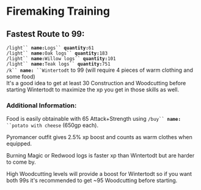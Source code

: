 # Firemaking Training

## Fastest Route to 99:

`/light`` `**`name:`**`Logs`` `**`quantity:`**`61`\
`/light`` `**`name:`**`Oak logs`` `**`quantity:`**`183`\
`/light`` `**`name:`**`Willow logs`` `**`quantity:`**`101`\
`/light`` `**`name:`**`Teak logs`` `**`quantity:`**`751`\
`/k`` `**`name:`**` ``Wintertodt` to 99 (will require 4 pieces of warm clothing and some food)\
It's a good idea to get at least 30 Construction and Woodcutting before starting Wintertodt to maximize the xp you get in those skills as well.

### Additional Information:

Food is easily obtainable with 65 Attack+Strength using `/buy`` `**`name:`**` ``potato with cheese` (650gp each).

Pyromancer outfit gives 2.5% xp boost and counts as warm clothes when equipped.

Burning Magic or Redwood logs is faster xp than Wintertodt but are harder to come by.

High Woodcutting levels will provide a boost for Wintertodt so if you want both 99s it's recommended to get \~95 Woodcutting before starting.
